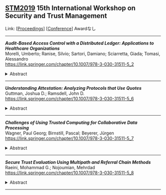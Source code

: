 ## [STM2019](STM2019.md) 15th International Workshop on Security and Trust Management
Link: [[Proceedings](https://link.springer.com/book/10.1007/978-3-030-31511-5)]
[[Conference](https://stm2019.uni.lu/)]
Awardなし  
***
**_Audit-Based Access Control with a Distributed Ledger: Applications to Healthcare Organizations_**  
Morelli, Umberto; Ranise, Silvio; Sartori, Damiano; Sciarretta, Giada; Tomasi, Alessandro  
https://link.springer.com/chapter/10.1007/978-3-030-31511-5_2  
<details><summary>Abstract</summary>We propose an audit-based architecture that leverages the Hyperledger Fabric distributed ledger as a means to increase accountability and decentralize the authorization decision process of Attribute-Based Access Control policies by using smart contracts. Our goal is to decrease the trust in administrators and users with privileged accounts, and make the a posteriori verification of access events more reliable. We implement our approach to the use case of Electronic Health Record access control. Preliminary experiments show the viability of the proposed approach.</details>

***

**_Understanding Attestation: Analyzing Protocols that Use Quotes_**  
Guttman, Joshua D.; Ramsdell, John D.  
https://link.springer.com/chapter/10.1007/978-3-030-31511-5_6  
<details><summary>Abstract</summary>Attestation protocols use digital signatures and other cryptographic values to convey evidence of hardware state, program code, and associated keys. They require hardware support such as Trusted Execution Environments. Conclusions about attestations thus depend jointly on protocols, hardware services, and program behavior.We present a mechanized approach to modeling these properties, combining protocol analysis with axioms, that formalize hardware and software properties. Here, we model aspects of Intel’s SGX mechanism. Above the underlying manufacturer-provided protocols, we build a modular user-level that uses its attestations to make trust decisions.</details>

***

**_Challenges of Using Trusted Computing for Collaborative Data Processing_**  
Wagner, Paul Georg; Birnstill, Pascal; Beyerer, Jürgen  
https://link.springer.com/chapter/10.1007/978-3-030-31511-5_7  
<details><summary>Abstract</summary>In recent years many business processes have become more interconnected than ever before. Driven by the advance of the Internet of Things, companies rely on complex data processing chains that span over many collaborating corporations and across different countries. As a result of this development, automated data acquisition and collaborative data usage is now a foundation of many innovative and successful business models. However, despite having a clear interest in sharing valuable data with other stakeholders, data owners simultaneously need to protect their assets against illegitimate use. In order to accommodate this requirement, existing data sharing solutions contain usage control systems capable of enforcing policies on data even after they have been shared. The integrity of these policy enforcement components is often monitored by a trusted platform module (TPM) on the data receiver’s side. In this work we evaluate the adequacy of TPM-based remote attestation for protecting shared data on foreign systems. In order to do so we develop an attacker model that includes privileged system users and expose attack vectors on TPM-protected data sharing applications. We show that TPMs do not provide sufficient protection against malicious administrators from competing stakeholders. Finally, we describe the advantages of using Intel’s Software Guard Extensions (SGX) to protect shared data in hostile environments and propose an enhanced system architecture that includes both SGX enclaves as well as a classical TPM.</details>

***

**_Secure Trust Evaluation Using Multipath and Referral Chain Methods_**  
Raeini, Mohammad G.; Nojoumian, Mehrdad  
https://link.springer.com/chapter/10.1007/978-3-030-31511-5_8  
<details><summary>Abstract</summary>The notions of trust and reputation have been well studied and integrated into computer networks and internet-based services, e.g., Amazon and eBay websites. Using trust and reputation as social mechanisms can enhance the quality, reliability and trustworthiness of networks or services. These social mechanisms can also be used to provide better security measures. Indeed, trust and reputation can be considered as soft security methods that compliment hard security techniques. However, data security and privacy are among the primary challenges in trust and reputation systems. We therefore propose a secure trust evaluation (STE) method in which privacy of trust values and corresponding weights are preserved. Our proposed method is constructed based on an information theoretic framework for modeling trust and two approaches that propagate trust in a network, i.e., multipath and referral chain techniques. In other words, we utilize secure multiparty computation to provide protocols by which the nodes in a network will be able to evaluate their trust values in a secure fashion. We also provide a fascinating application of our STE method in the context of network routing protocols.</details>

***

